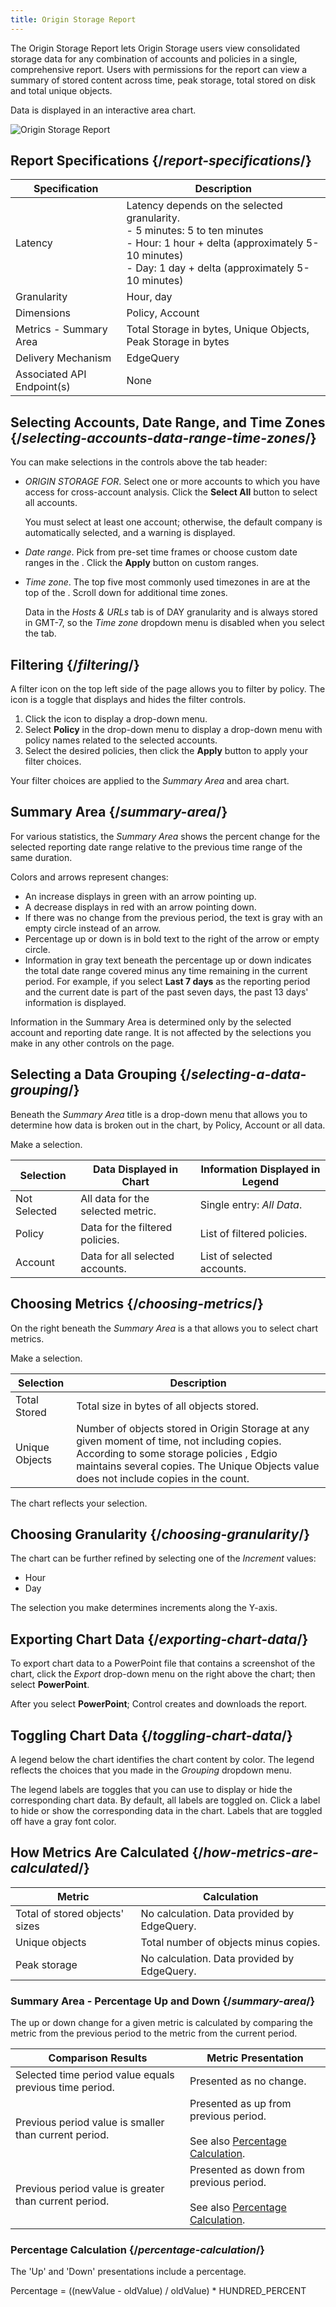 ```yaml
---
title: Origin Storage Report
---
```

The Origin Storage Report lets Origin Storage users view consolidated storage data for any combination of accounts and policies in a single, comprehensive report. Users with permissions for the report can view a summary of stored content across time, peak storage, total stored on disk and total unique objects.

Data is displayed in an interactive area chart.

![Origin Storage Report](/images/delivery/control/origin-storage.png)

## Report Specifications  {/*report-specifications*/}
|Specification|Description|
|---|---|
|Latency| Latency depends on the selected granularity. <br /> - 5 minutes: 5 to ten minutes<br />- Hour: 1 hour + delta (approximately 5-10 minutes)<br />- Day: 1 day + delta (approximately 5-10 minutes)|
|Granularity| Hour, day|
|Dimensions|Policy, Account|
|Metrics - Summary Area	|Total Storage in bytes, Unique Objects, Peak Storage in bytes|
|Delivery Mechanism	|EdgeQuery|
|Associated API Endpoint(s)|None |

## Selecting Accounts, Date Range, and Time Zones  {/*selecting-accounts-data-range-time-zones*/}

You can make selections in the controls above the tab header:

*   *ORIGIN STORAGE FOR*. Select one or more accounts to which you have access for cross-account analysis. Click the **Select All** button to select all accounts.

    <Callout type="info">You must select at least one account; otherwise, the default company is automatically selected, and a warning is displayed.</Callout>

*   *Date range*. Pick from pre-set time frames or choose custom date ranges in the . Click the **Apply** button on custom ranges.

*   *Time zone*. The top five most commonly used timezones in are at the top of the . Scroll down for additional time zones.

    <Callout type="info">Data in the *Hosts & URLs* tab is of DAY granularity and is always stored in GMT-7, so the *Time zone* dropdown menu is disabled when you select the tab.</Callout>

## Filtering  {/*filtering*/}

A filter icon on the top left side of the page allows you to filter by policy. The icon is a toggle that displays and hides the filter controls.

1. Click the icon to display a drop-down menu.
2. Select **Policy** in the drop-down menu to display a drop-down menu with policy names related to the selected accounts.
3. Select the desired policies, then click the **Apply** button to apply your filter choices.

Your filter choices are applied to the *Summary Area* and area chart.

## Summary Area  {/*summary-area*/}

For various statistics, the *Summary Area* shows the percent change for the selected reporting date range relative to the previous time range of the same duration.

Colors and arrows represent changes:
- An increase displays in green with an arrow pointing up.
- A decrease displays in red with an arrow pointing down.
- If there was no change from the previous period, the text is gray with an empty circle instead of an arrow.
- Percentage up or down is in bold text to the right of the arrow or empty circle.
- Information in gray text beneath the percentage up or down indicates the total date range covered minus any time remaining in the current period. For example, if you select **Last 7 days** as the reporting period and the current date is part of the past seven days, the past 13 days' information is displayed.


<Callout type="info">Information in the Summary Area is determined only by the selected account and reporting date range. It is not affected by the selections you make in any other controls on the page.</Callout>

## Selecting a Data Grouping  {/*selecting-a-data-grouping*/}

Beneath the *Summary Area* title is a drop-down menu that allows you to determine how data is broken out in the chart, by Policy, Account or all data.

Make a selection.

| Selection | Data Displayed in Chart | Information Displayed in Legend |
| --- | --- | --- |
| Not Selected | All data for the selected metric. | Single entry: *All Data*. |
| Policy | Data for the filtered policies. | List of filtered policies. |
| Account | Data for all selected accounts. | List of selected accounts. |

## Choosing Metrics {/*choosing-metrics*/}

On the right beneath the *Summary Area* is a that allows you to select chart metrics.

Make a selection.

| Selection | Description |
| --- | --- |
| Total Stored | Total size in bytes of all objects stored. |
| Unique Objects | Number of objects stored in Origin Storage at any given moment of time, not including copies. According to some storage policies , Edgio maintains several copies. The Unique Objects value does not include copies in the count. |

The chart reflects your selection.

## Choosing Granularity {/*choosing-granularity*/}

The chart can be further refined by selecting one of the *Increment* values:
-   Hour
-   Day

The selection you make determines increments along the Y-axis.

## Exporting Chart Data {/*exporting-chart-data*/}

To export chart data to a PowerPoint file that contains a screenshot of the chart, click the *Export* drop-down menu on the right above the chart; then select **PowerPoint**.

After you select **PowerPoint**; Control creates and downloads the report.

## Toggling Chart Data {/*toggling-chart-data*/}

A legend below the chart identifies the chart content by color. The legend reflects the choices that you made in the *Grouping* dropdown menu.

The legend labels are toggles that you can use to display or hide the corresponding chart data. By default, all labels are toggled on. Click a label to hide or show the corresponding data in the chart. Labels that are toggled off have a gray font color.

## How Metrics Are Calculated  {/*how-metrics-are-calculated*/}

| Metric | Calculation |
| --- | --- |
| Total of stored objects' sizes | No calculation. Data provided by EdgeQuery. |
| Unique objects | Total number of objects minus copies. |
| Peak storage | No calculation. Data provided by EdgeQuery. |

### Summary Area - Percentage Up and Down {/*summary-area*/}

The up or down change for a given metric is calculated by comparing the metric from the previous period to the metric from the current period.

| Comparison Results | Metric Presentation |
| --- | --- |
| Selected time period value equals previous time period. | Presented as no change. |
| Previous period value is smaller than current period. | Presented as up from previous period.<br /><br />See also [Percentage Calculation](#percentage-calculation). |
| Previous period value is greater than current period. | Presented as down from previous period.<br /><br />See also [Percentage Calculation](#percentage-calculation). |

### Percentage Calculation {/*percentage-calculation*/}

The 'Up' and 'Down' presentations include a percentage.

Percentage = ((newValue - oldValue) / oldValue) * HUNDRED_PERCENT
